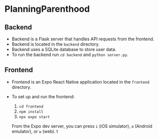 # PlanningParenthood

## Backend

- Backend is a Flask server that handles API requests from the frontend.
- Backend is located in the `backend` directory.
- Backend uses a SQLite database to store user data.
- To run the backend run `cd backend` and `python server.py`.

## Frontend

- Frontend is an Expo React Native application located in the `frontend` directory.
- To set up and run the frontend:

  1. `cd frontend`
  2. `npm install`
  3. `npx expo start`

  From the Expo dev server, you can press `i` (iOS simulator), `a` (Android emulator), or `w` (web).
t